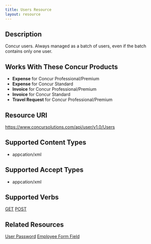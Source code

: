 ```yaml
---
title: Users Resource 
layout: resource
---
```






## **Description**

Concur users. Always managed as a batch of users, even if the batch contains only one user.

## **Works With These Concur Products**

* **Expense** for Concur Professional/Premium
* **Expense** for Concur Standard
* **Invoice** for Concur Professional/Premium
* **Invoice** for Concur Standard
* **Travel Request** for Concur Professional/Premium

## **Resource URI**

https://www.concursolutions.com/api/user/v1.0/Users

## **Supported Content Types** 

* appcation/xml

## **Supported Accept Types**

* appcation/xml

## **Supported Verbs**         

[GET][1] 
[POST][2]

## **Related Resources**

[User Password][3]
[Employee Form Field][4]


[1]: https://developer.concur.com/users/users-resource/user-resource-get
[2]: https://developer.concur.com/users/users-resource/user-resource-post
[3]: https://developer.concur.com/users/user-password-resource
[4]: https://developer.concur.com/users/employee-form-field-resource
